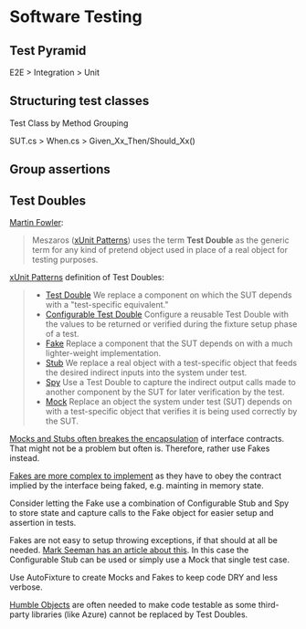 # Software Testing

## Test Pyramid

E2E > Integration > Unit

## Structuring test classes

Test Class by Method Grouping

SUT.cs > When.cs > Given_Xx_Then/Should_Xx()

## Group assertions

## Test Doubles

[Martin Fowler](https://martinfowler.com/articles/mocksArentStubs.html):

> Meszaros ([xUnit Patterns](http://xunitpatterns.com/Test%20Double%20Patterns.html)) uses the term **Test Double** as the generic term for any kind of pretend object used in place of a real object for testing purposes.

[xUnit Patterns](http://xunitpatterns.com/Test%20Double%20Patterns.html) definition of Test Doubles:

> - [Test Double](http://xunitpatterns.com/Test%20Double.html) We replace a component on which the SUT depends with a "test-specific equivalent."
> - [Configurable Test Double](http://xunitpatterns.com/Configurable%20Test%20Double.html) Configure a reusable Test Double with the values to be returned or verified during the fixture setup phase of a test.
> - [Fake](http://xunitpatterns.com/Fake%20Object.html) Replace a component that the SUT depends on with a much lighter-weight implementation.
> - [Stub](http://xunitpatterns.com/Test%20Stub.html) We replace a real object with a test-specific object that feeds the desired indirect inputs into the system under test.
> - [Spy](http://xunitpatterns.com/Test%20Spy.html) Use a Test Double to capture the indirect output calls made to another component by the SUT for later verification by the test.
> - [Mock](http://xunitpatterns.com/Mock%20Object.html) Replace an object the system under test (SUT) depends on with a test-specific object that verifies it is being used correctly by the SUT.

[Mocks and Stubs often breakes the encapsulation](https://blog.ploeh.dk/2022/10/17/stubs-and-mocks-break-encapsulation/) of interface contracts. That might not be a problem but often is. Therefore, rather use Fakes instead.

[Fakes are more complex to implement](https://blog.ploeh.dk/2023/11/13/fakes-are-test-doubles-with-contracts/) as they have to obey the contract implied by the interface being faked, e.g. mainting in memory state.

Consider letting the Fake use a combination of Configurable Stub and Spy to store state and capture calls to the Fake object for easier setup and assertion in tests.

Fakes are not easy to setup throwing exceptions, if that should at all be needed. [Mark Seeman has an article about this](https://blog.ploeh.dk/2024/02/26/testing-exceptions/). In this case the Configurable Stub can be used or simply use a Mock that single test case.

Use AutoFixture to create Mocks and Fakes to keep code DRY and less verbose.

[Humble Objects](http://xunitpatterns.com/Humble%20Object.html) are often needed to make code testable as some third-party libraries (like Azure) cannot be replaced by Test Doubles.
